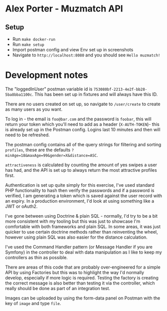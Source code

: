 # Alex Porter - Muzmatch API


## Setup
- Run `make docker-run`
- Run `make setup`
- Import postman config and view Env set up in screenshots
- Navigate to `http://localhost:8080` and you should see `Hello muzmatch!`

# Development notes

The "loggedInUser" postman variable id is `753080bf-2213-4e2f-bb28-5ba8bba1100c`. This has been set up in fixtures and will always have this ID.

There are no users created on set up, so navigate to `/user/create` to create as many users as you want.

To log in - the email is `foo@bar.com` and the password is `foobar`, this will return your token which you'll need to add as a header (`X-AUTH-TOKEN`)- this is already set up in the Postman config. Logins last 10 minutes and then will need to be refreshed.

The postman config contains all of the query strings for filtering and sorting `profiles`, these are the defaults `?minAge=18&maxAge=99&gender=X&distance=ASC`.

`attractiveness` is calculated by counting the amount of yes swipes a user has had, and the API is set up to always return the most attractive profiles first.

Authentication is set up quite simply for this exercise, I've used standard PHP functionality to hash then verify the passwords and if a password is verified, I am generating a token which is saved against the user record with an expiry.
In a production environment, I'd look at using something like a JWT or oAuth2.

I've gone between using Doctrine & plain SQL - normally, I'd try to be a bit more consistent with my tooling but this was just to showcase I'm comfortable with both frameworks and plain SQL. In some areas, it was just quicker to use certain doctrine methods rather than reinventing the wheel, however using plain SQL was also easier for the distance calculation.

I've used the Command Handler pattern (or Message Handler if you are Symfony) in the controller to deal with data manipulation as I like to keep my controllers as thin as possible.

There are areas of this code that are probably over-engineered for a simple API by using Factories but this was to highlight the way I'd normally develop, especially if more logic is required. Testing the factory is creating the correct message is also better than testing it via the controller, which really should be done as part of an integration test.

Images can be uploaded by using the form-data panel on Postman with the key of `image` and type `file`.